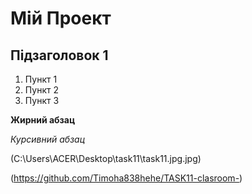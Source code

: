 # Мій Проект

## Підзаголовок 1

1. Пункт 1
2. Пункт 2
3. Пункт 3

**Жирний абзац**

*Курсивний абзац*

(C:\Users\ACER\Desktop\task11\task11.jpg.jpg)

(https://github.com/Timoha838hehe/TASK11-clasroom-)